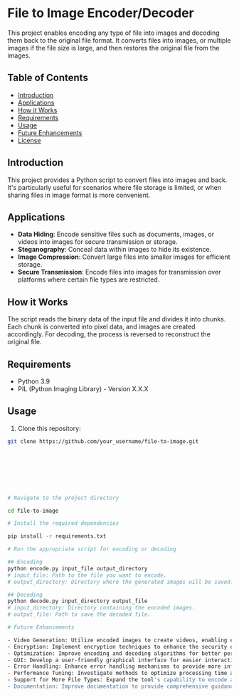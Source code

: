 # File to Image Encoder/Decoder

This project enables encoding any type of file into images and decoding them back to the original file format. It converts files into images, or multiple images if the file size is large, and then restores the original file from the images.

## Table of Contents
- [Introduction](#introduction)
- [Applications](#applications)
- [How it Works](#how-it-works)
- [Requirements](#requirements)
- [Usage](#usage)
- [Future Enhancements](#future-enhancements)
- [License](#license)

## Introduction

This project provides a Python script to convert files into images and back. It's particularly useful for scenarios where file storage is limited, or when sharing files in image format is more convenient.

## Applications

- **Data Hiding**: Encode sensitive files such as documents, images, or videos into images for secure transmission or storage.
- **Steganography**: Conceal data within images to hide its existence.
- **Image Compression**: Convert large files into smaller images for efficient storage.
- **Secure Transmission**: Encode files into images for transmission over platforms where certain file types are restricted.

## How it Works

The script reads the binary data of the input file and divides it into chunks. Each chunk is converted into pixel data, and images are created accordingly. For decoding, the process is reversed to reconstruct the original file.

## Requirements

- Python 3.9
- PIL (Python Imaging Library) - Version X.X.X

## Usage

1. Clone this repository:

```bash
git clone https://github.com/your_username/file-to-image.git








# Navigate to the project directory

cd file-to-image

# Install the required dependencies

pip install -r requirements.txt

# Run the appropriate script for encoding or decoding

## Encoding
python encode.py input_file output_directory
# input_file: Path to the file you want to encode.
# output_directory: Directory where the generated images will be saved.

## Decoding
python decode.py input_directory output_file
# input_directory: Directory containing the encoded images.
# output_file: Path to save the decoded file.

# Future Enhancements

- Video Generation: Utilize encoded images to create videos, enabling efficient storage and transmission of large amounts of data.
- Encryption: Implement encryption techniques to enhance the security of the encoded data.
- Optimization: Improve encoding and decoding algorithms for better performance and efficiency.
- GUI: Develop a user-friendly graphical interface for easier interaction with the tool.
- Error Handling: Enhance error handling mechanisms to provide more informative feedback during encoding and decoding processes.
- Performance Tuning: Investigate methods to optimize processing time and resource usage.
- Support for More File Types: Expand the tool's capability to encode and decode a wider range of file types.
- Documentation: Improve documentation to provide comprehensive guidance on usage and extension of the tool.